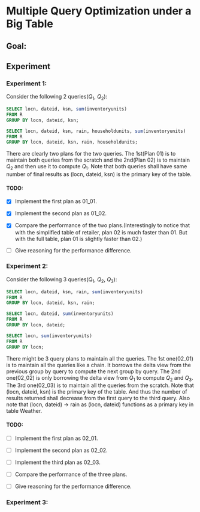# Multiple Query Optimization under a Big Table

## Goal:

## Experiment

### Experiment 1:
Consider the following 2 queries($Q_1$, $Q_2$):
```sql
SELECT locn, dateid, ksn, sum(inventoryunits)
FROM R
GROUP BY locn, dateid, ksn;

SELECT locn, dateid, ksn, rain, householdunits, sum(inventoryunits)
FROM R
GROUP BY locn, dateid, ksn, rain, householdunits;
```

There are clearly two plans for the two queries. The 1st(Plan 01) is to maintain both queries from the scratch and the
2nd(Plan 02) is to maintain $Q_2$ and then use it to compute $Q_1$. Note that
both queries shall have same number of final results as (locn, dateid, ksn) is the primary key of the table.

#### TODO:
- [x] Implement the first plan as 01_01.

- [x] Implement the second plan as 01_02.

- [x] Compare the performance of the two plans.(Interestingly to notice that with the simplified table of retailer, plan
02 is much faster than 01. But with the full table, plan 01 is slightly faster than 02.)

- [ ] Give reasoning for the performance difference.

### Experiment 2:

Consider the following 3 queries($Q_1$, $Q_2$, $Q_3$):

```sql
SELECT locn, dateid, ksn, rain, sum(inventoryunits)
FROM R
GROUP BY locn, dateid, ksn, rain;

SELECT locn, dateid, sum(inventoryunits)
FROM R
GROUP BY locn, dateid;

SELECT locn, sum(inventoryunits)
FROM R
GROUP BY locn;
```
There might be 3 query plans to maintain all the queries. The 1st one(02_01) is to maintain all the queries like a chain.
It borrows the delta view from the previous group by query to compute the next group by query. The 2nd one(02_02) is only 
borrowing the delta view from $Q_1$ to compute $Q_2$ and $Q_3$. The 3rd one(02_03) is to maintain all
the queries from the scratch. Note that (locn, dateid, ksn) is the primary key of the table. And thus the number of 
results returned shall decrease from the first query to the third query. Also note that (locn, dateid) -> rain as
(locn, dateid) functions as a primary key in table Weather. 

#### TODO:
- [ ] Implement the first plan as 02_01.

- [ ] Implement the second plan as 02_02.

- [ ] Implement the third plan as 02_03.

- [ ] Compare the performance of the three plans.

- [ ] Give reasoning for the performance difference.

### Experiment 3:
